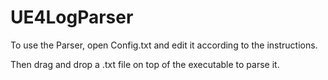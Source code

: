 # UE4LogParser

To use the Parser, open Config.txt and edit it according to the instructions.

Then drag and drop a .txt file on top of the executable to parse it.
